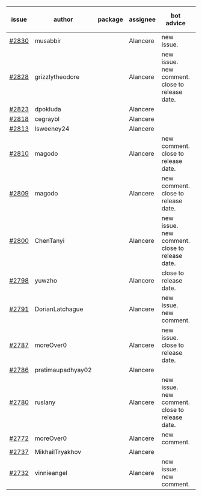 | issue | author | package | assignee | bot advice | created date of issue | target release date | date from target |
| ------ | ------ | ------ | ------ | ------ | ------ | ------ | :-----: |
| [#2830](https://github.com/Azure/sdk-release-request/issues/2830) | musabbir |  | Alancere | new issue. | 05-19 | 06-02 |  |
| [#2828](https://github.com/Azure/sdk-release-request/issues/2828) | grizzlytheodore |  | Alancere | new issue. new comment. close to release date.  | 05-19 | 05-24 | 2 |
| [#2823](https://github.com/Azure/sdk-release-request/issues/2823) | dpokluda |  | Alancere |  | 05-18 | 05-31 |  |
| [#2818](https://github.com/Azure/sdk-release-request/issues/2818) | cegraybl |  | Alancere |  | 05-17 | 05-31 |  |
| [#2813](https://github.com/Azure/sdk-release-request/issues/2813) | lsweeney24 |  | Alancere |  | 05-16 | 05-30 |  |
| [#2810](https://github.com/Azure/sdk-release-request/issues/2810) | magodo |  | Alancere | new comment. close to release date.  | 05-16 | 05-23 | 1 |
| [#2809](https://github.com/Azure/sdk-release-request/issues/2809) | magodo |  | Alancere | new comment. close to release date.  | 05-16 | 05-23 | 1 |
| [#2800](https://github.com/Azure/sdk-release-request/issues/2800) | ChenTanyi |  | Alancere | new issue. new comment. close to release date.  | 05-16 | 05-19 | -2 |
| [#2798](https://github.com/Azure/sdk-release-request/issues/2798) | yuwzho |  | Alancere | close to release date.  | 05-16 | 05-23 | 1 |
| [#2791](https://github.com/Azure/sdk-release-request/issues/2791) | DorianLatchague |  | Alancere | new issue. new comment. | 05-12 | 05-16 |  |
| [#2787](https://github.com/Azure/sdk-release-request/issues/2787) | moreOver0 |  | Alancere | new issue. close to release date.  | 05-12 | 05-19 | -2 |
| [#2786](https://github.com/Azure/sdk-release-request/issues/2786) | pratimaupadhyay02 |  | Alancere |  | 05-12 | 05-16 |  |
| [#2780](https://github.com/Azure/sdk-release-request/issues/2780) | ruslany |  | Alancere | new issue. new comment. close to release date.  | 05-12 | 05-24 | 2 |
| [#2772](https://github.com/Azure/sdk-release-request/issues/2772) | moreOver0 |  | Alancere | new comment. | 05-10 | 05-17 |  |
| [#2737](https://github.com/Azure/sdk-release-request/issues/2737) | MikhailTryakhov |  | Alancere |  | 04-25 | 05-02 |  |
| [#2732](https://github.com/Azure/sdk-release-request/issues/2732) | vinnieangel |  | Alancere | new issue. new comment. | 04-21 | 05-05 |  |
